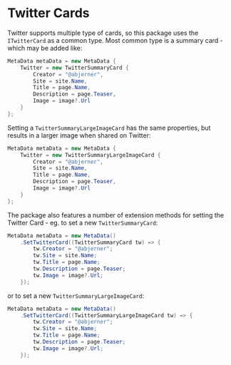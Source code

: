 # Twitter Cards

Twitter supports multiple type of cards, so this package uses the `ITwitterCard` as a common type. Most common type is a summary card - which may be added like:

```csharp
MetaData metaData = new MetaData {
    Twitter = new TwitterSummaryCard {
        Creator = "@abjerner",
        Site = site.Name,
        Title = page.Name,
        Description = page.Teaser,
        Image = image?.Url
    }
};
```

Setting a `TwitterSummaryLargeImageCard` has the same properties, but results in a larger image when shared on Twitter:

```csharp
MetaData metaData = new MetaData {
    Twitter = new TwitterSummaryLargeImageCard {
        Creator = "@abjerner",
        Site = site.Name,
        Title = page.Name,
        Description = page.Teaser,
        Image = image?.Url
    }
};
```

The package also features a number of extension methods for setting the Twitter Card - eg. to set a new `TwitterSummaryCard`:

```csharp
MetaData metaData = new MetaData()
    .SetTwitterCard((TwitterSummaryCard tw) => {
        tw.Creator = "@abjerner";
        tw.Site = site.Name;
        tw.Title = page.Name;
        tw.Description = page.Teaser;
        tw.Image = image?.Url;
    });
```

or to set a new `TwitterSummaryLargeImageCard`:

```csharp
MetaData metaData = new MetaData()
    .SetTwitterCard((TwitterSummaryLargeImageCard tw) => {
        tw.Creator = "@abjerner";
        tw.Site = site.Name;
        tw.Title = page.Name;
        tw.Description = page.Teaser;
        tw.Image = image?.Url;
    });
```